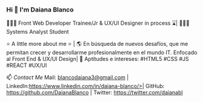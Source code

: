 ### Hi 👋  I'm Daiana Blanco 

👩🏻‍💻 Front Web Developer Trainee/Jr & UX/UI Designer in process ⌛️|
👩🏻‍🎓 Systems Analyst Student 


⭐️ A little more about me ⭐️ |
🌎 En búsqueda de nuevos desafíos, que me permitan crecer y desarrollarme profesionalmente en el mundo IT. Enfocado al Front End & UX/UI Design|
🚀 Aptitudes e intereses: #HTML5 #CSS #JS #REACT #UX/UI


📫 *Contact Me*
Mail: blancodaiana3@gmail.com |
LinkedIn:https://www.linkedin.com/in/daiana-blanco/>|
GitHub: https://github.com/DaianaBlanco |
Twitter: https://twitter.com/daianabl

